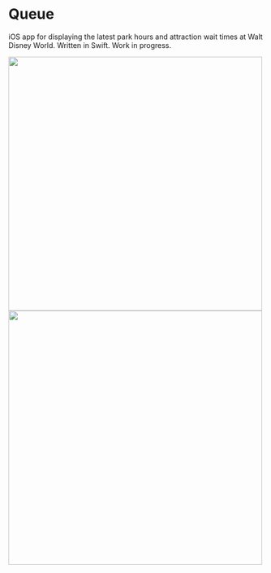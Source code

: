 # Queue
iOS app for displaying the latest park hours and attraction wait times at Walt Disney World. Written in Swift. Work in progress.

<img src="https://cloud.githubusercontent.com/assets/1874785/12076007/16850c68-b166-11e5-8bc6-97a5113db972.png" height="500" /> <img src="https://cloud.githubusercontent.com/assets/1874785/12076010/3a4d4a48-b166-11e5-9480-5fd6d33c339c.png" height="500" />